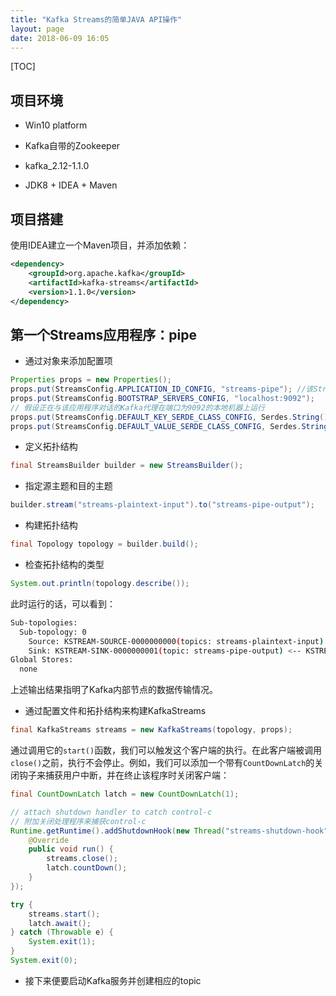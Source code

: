 ```yaml
---
title: "Kafka Streams的简单JAVA API操作"
layout: page
date: 2018-06-09 16:05
---
```


[TOC]

## 项目环境

* Win10 platform

* Kafka自带的Zookeeper

* kafka_2.12-1.1.0

* JDK8 + IDEA + Maven

## 项目搭建

使用IDEA建立一个Maven项目，并添加依赖：

```xml
<dependency>
    <groupId>org.apache.kafka</groupId>
    <artifactId>kafka-streams</artifactId>
    <version>1.1.0</version>
</dependency>
```

## 第一个Streams应用程序：pipe

* 通过对象来添加配置项

```java
Properties props = new Properties();
props.put(StreamsConfig.APPLICATION_ID_CONFIG, "streams-pipe"); //该Streams应用程序的唯一ID
props.put(StreamsConfig.BOOTSTRAP_SERVERS_CONFIG, "localhost:9092"); 
// 假设正在与该应用程序对话的Kafka代理在端口为9092的本地机器上运行
props.put(StreamsConfig.DEFAULT_KEY_SERDE_CLASS_CONFIG, Serdes.String().getClass());
props.put(StreamsConfig.DEFAULT_VALUE_SERDE_CLASS_CONFIG, Serdes.String().getClass());
```

* 定义拓扑结构

```java
final StreamsBuilder builder = new StreamsBuilder();
```

* 指定源主题和目的主题

```java
builder.stream("streams-plaintext-input").to("streams-pipe-output");
```

* 构建拓扑结构

```java
final Topology topology = builder.build();
```

* 检查拓扑结构的类型

```java
System.out.println(topology.describe());
```

此时运行的话，可以看到：

```bash
Sub-topologies:
  Sub-topology: 0
    Source: KSTREAM-SOURCE-0000000000(topics: streams-plaintext-input) --> KSTREAM-SINK-0000000001
    Sink: KSTREAM-SINK-0000000001(topic: streams-pipe-output) <-- KSTREAM-SOURCE-0000000000
Global Stores:
  none
```

上述输出结果指明了Kafka内部节点的数据传输情况。

* 通过配置文件和拓扑结构来构建KafkaStreams

```java
final KafkaStreams streams = new KafkaStreams(topology, props);
```

通过调用它的`start()`函数，我们可以触发这个客户端的执行。在此客户端被调用`close()`之前，执行不会停止。例如，我们可以添加一个带有`CountDownLatch`的关闭钩子来捕获用户中断，并在终止该程序时关闭客户端：

```java
final CountDownLatch latch = new CountDownLatch(1);

// attach shutdown handler to catch control-c
// 附加关闭处理程序来捕获control-c
Runtime.getRuntime().addShutdownHook(new Thread("streams-shutdown-hook") {
    @Override
    public void run() {
        streams.close();
        latch.countDown();
    }
});

try {
    streams.start();
    latch.await();
} catch (Throwable e) {
    System.exit(1);
}
System.exit(0);
```

* 接下来便要启动Kafka服务并创建相应的topic

